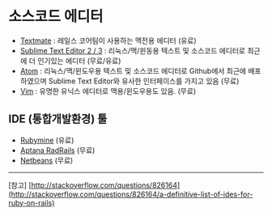 # 소스코드 에디터

* [Textmate](http://macromates.com/) : 레일스 코어팀이 사용하는 맥전용 에디터 (유료)
* [Sublime Text Editor 2 / 3](http://www.sublimetext.com) : 리눅스/맥/윈동용 텍스트 및 소스코드 에디터로 최근에 더 인기있는 에디터 (무료/유료)
* [Atom](https://atom.io) : 리눅스/맥/윈도우용 텍스트 및 소스코드 에디터로 Github에서 최근에 배포하였으며 Sublime Text Editor와 유사한 인터페이스를 가지고 있음 (무료)
* [Vim](http://www.vim.org/) : 유명한 유닉스 에디터로  맥용/윈도우용도 있음. (무료)

## IDE (통합개발환경) 툴

* [Rubymine](http://www.jetbrains.com/ruby/index.html) (유료)
* [Aptana RadRails](http://www.aptana.com/rails) (무료)
* [Netbeans](http://www.netbeans.org/) (무료)

---

[참고] [http://stackoverflow.com/questions/826164](http://stackoverflow.com/questions/826164/a-definitive-list-of-ides-for-ruby-on-rails)
